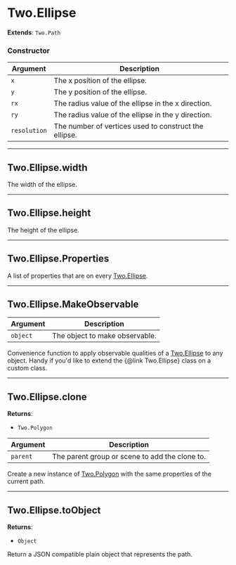 # Two.Ellipse


__Extends__: `Two.Path`





### Constructor


| Argument | Description |
| ---- | ----------- |
| `x` | The x position of the ellipse. |
| `y` | The y position of the ellipse. |
| `rx` | The radius value of the ellipse in the x direction. |
| `ry` | The radius value of the ellipse in the y direction. |
| `resolution` | The number of vertices used to construct the ellipse. |



---

<div class="instance">

## Two.Ellipse.width






The width of the ellipse.









</div>



---

<div class="instance">

## Two.Ellipse.height






The height of the ellipse.









</div>



---

<div class="static">

## Two.Ellipse.Properties






A list of properties that are on every [Two.Ellipse](/documentation/ellipse).









</div>



---

<div class="static">

## Two.Ellipse.MakeObservable








| Argument | Description |
| ---- | ----------- |
| `object` | The object to make observable. |


Convenience function to apply observable qualities of a [Two.Ellipse](/documentation/ellipse) to any object. Handy if you'd like to extend the {@link Two.Ellipse} class on a custom class.



</div>



---

<div class="instance">

## Two.Ellipse.clone


__Returns__:



+ `Two.Polygon`











| Argument | Description |
| ---- | ----------- |
| `parent` | The parent group or scene to add the clone to. |


Create a new instance of [Two.Polygon](/documentation/polygon) with the same properties of the current path.



</div>



---

<div class="instance">

## Two.Ellipse.toObject


__Returns__:



+ `Object`













Return a JSON compatible plain object that represents the path.



</div>


